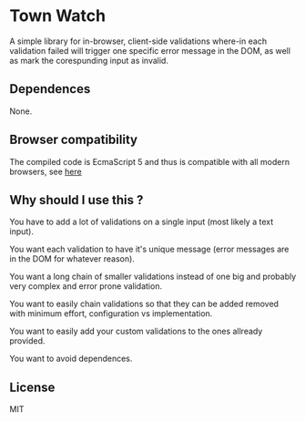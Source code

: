 # Town Watch

A simple library for in-browser, client-side validations where-in each validation failed will trigger one
specific error message in the DOM, as well as mark the corespunding input as invalid.

## Dependences 

None.

## Browser compatibility

The compiled code is EcmaScript 5 and thus is compatible with all modern browsers, see [here](https://caniuse.com/#feat=es5)

## Why should I use this ?

You have to add a lot of validations on a single input (most likely a text input).

You want each validation to have it's unique message (error messages are in the DOM for whatever reason).

You want a long chain of smaller validations instead of one big and probably very complex and error prone validation.

You want to easily chain validations so that they can be added removed with minimum effort, configuration vs implementation.

You want to easily add your custom validations to the ones allready provided.

You want to avoid dependences.

## License 

MIT

